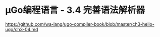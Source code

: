 # µGo编程语言 - 3.4 完善语法解析器

https://github.com/wa-lang/ugo-compiler-book/blob/master/ch3-hello-ugo/ch3-04.md
